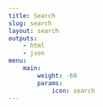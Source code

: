 ```yaml
---
title: Search
slug: search
layout: search
outputs:
    - html
    - json
menu:
    main:
        weight: -60
        params:
            icon: search
---
```

